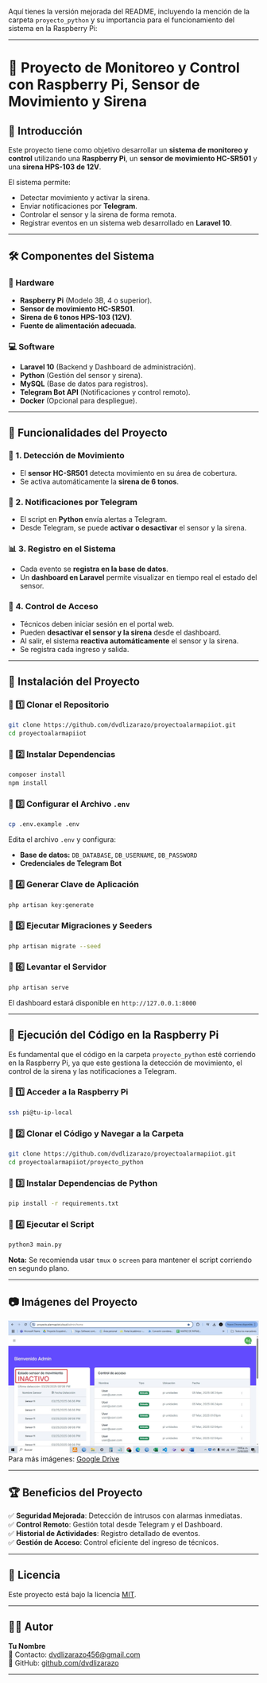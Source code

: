 Aquí tienes la versión mejorada del README, incluyendo la mención de la carpeta `proyecto_python` y su importancia para el funcionamiento del sistema en la Raspberry Pi:  

---

# 📡 Proyecto de Monitoreo y Control con Raspberry Pi, Sensor de Movimiento y Sirena  

## 📌 Introducción  
Este proyecto tiene como objetivo desarrollar un **sistema de monitoreo y control** utilizando una **Raspberry Pi**, un **sensor de movimiento HC-SR501** y una **sirena HPS-103 de 12V**.  

El sistema permite:  
- Detectar movimiento y activar la sirena.  
- Enviar notificaciones por **Telegram**.  
- Controlar el sensor y la sirena de forma remota.  
- Registrar eventos en un sistema web desarrollado en **Laravel 10**.  

---  

## 🛠️ **Componentes del Sistema**  

### 🔌 Hardware  
- **Raspberry Pi** (Modelo 3B, 4 o superior).  
- **Sensor de movimiento HC-SR501**.  
- **Sirena de 6 tonos HPS-103 (12V)**.  
- **Fuente de alimentación adecuada**.  

### 💻 Software  
- **Laravel 10** (Backend y Dashboard de administración).  
- **Python** (Gestión del sensor y sirena).  
- **MySQL** (Base de datos para registros).  
- **Telegram Bot API** (Notificaciones y control remoto).  
- **Docker** (Opcional para despliegue).  

---  

## 🎯 **Funcionalidades del Proyecto**  

### 📍 1. Detección de Movimiento  
- El **sensor HC-SR501** detecta movimiento en su área de cobertura.  
- Se activa automáticamente la **sirena de 6 tonos**.  

### 🔔 2. Notificaciones por Telegram  
- El script en **Python** envía alertas a Telegram.  
- Desde Telegram, se puede **activar o desactivar** el sensor y la sirena.  

### 📊 3. Registro en el Sistema  
- Cada evento se **registra en la base de datos**.  
- Un **dashboard en Laravel** permite visualizar en tiempo real el estado del sensor.  

### 🔑 4. Control de Acceso  
- Técnicos deben iniciar sesión en el portal web.  
- Pueden **desactivar el sensor y la sirena** desde el dashboard.  
- Al salir, el sistema **reactiva automáticamente** el sensor y la sirena.  
- Se registra cada ingreso y salida.  

---  

## 🚀 **Instalación del Proyecto**  

### 🔹 1️⃣ **Clonar el Repositorio**  
```bash
git clone https://github.com/dvdlizarazo/proyectoalarmapiiot.git
cd proyectoalarmapiiot
```  

### 🔹 2️⃣ **Instalar Dependencias**  
```bash
composer install
npm install
```  

### 🔹 3️⃣ **Configurar el Archivo `.env`**  
```bash
cp .env.example .env
```  
Edita el archivo `.env` y configura:  
- **Base de datos:** `DB_DATABASE`, `DB_USERNAME`, `DB_PASSWORD`  
- **Credenciales de Telegram Bot**  

### 🔹 4️⃣ **Generar Clave de Aplicación**  
```bash
php artisan key:generate
```  

### 🔹 5️⃣ **Ejecutar Migraciones y Seeders**  
```bash
php artisan migrate --seed
```  

### 🔹 6️⃣ **Levantar el Servidor**  
```bash
php artisan serve
```  
El dashboard estará disponible en `http://127.0.0.1:8000`  

---  

## 🐍 **Ejecución del Código en la Raspberry Pi**  

Es fundamental que el código en la carpeta `proyecto_python` esté corriendo en la Raspberry Pi, ya que este gestiona la detección de movimiento, el control de la sirena y las notificaciones a Telegram.  

### 🔹 1️⃣ **Acceder a la Raspberry Pi**  
```bash
ssh pi@tu-ip-local
```  

### 🔹 2️⃣ **Clonar el Código y Navegar a la Carpeta**  
```bash
git clone https://github.com/dvdlizarazo/proyectoalarmapiiot.git
cd proyectoalarmapiiot/proyecto_python
```  

### 🔹 3️⃣ **Instalar Dependencias de Python**  
```bash
pip install -r requirements.txt
```  

### 🔹 4️⃣ **Ejecutar el Script**  
```bash
python3 main.py
```  
**Nota:** Se recomienda usar `tmux` o `screen` para mantener el script corriendo en segundo plano.  

---  

## 📷 **Imágenes del Proyecto**  
![Dashboard](public/registro_fotografico/dashboard.jpeg)  
Para más imágenes: [Google Drive](https://drive.google.com/drive/folders/1ZpJDoUFyIUvW23BJDcA4Tr3azeyQVHcP?usp=sharing)  

---  

## 🏆 **Beneficios del Proyecto**  
✅ **Seguridad Mejorada**: Detección de intrusos con alarmas inmediatas.  
✅ **Control Remoto**: Gestión total desde Telegram y el Dashboard.  
✅ **Historial de Actividades**: Registro detallado de eventos.  
✅ **Gestión de Acceso**: Control eficiente del ingreso de técnicos.  

---  

## 📜 **Licencia**  
Este proyecto está bajo la licencia [MIT](LICENSE).  

---  

## 👨‍💻 **Autor**  
**Tu Nombre**  
📧 Contacto: [dvdlizarazo456@gmail.com](mailto:dvdlizarazo456@gmail.com)  
🐙 GitHub: [github.com/dvdlizarazo](https://github.com/dvdlizarazo)  

---
